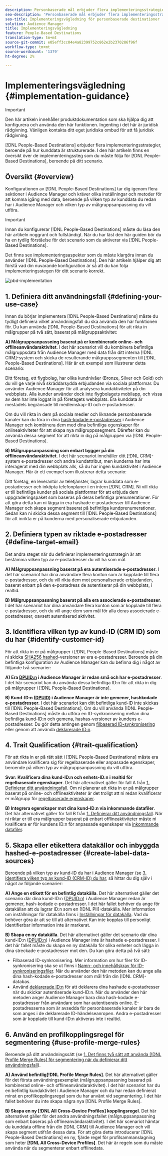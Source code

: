 ```yaml
---
description: Personbaserade mål erbjuder flera implementeringsstrategier, beroende på hur kunddata är strukturerade. I den här artikeln finns en översikt över de implementeringssteg som du måste följa för personbaserade mål, beroende på ditt scenario.
seo-description: 'Personbaserade mål erbjuder flera implementeringsstrategier, beroende på hur kunddata är strukturerade. I den här artikeln finns en översikt över de implementeringssteg som du måste följa för personbaserade mål, beroende på ditt scenario.  '
seo-title: Implementeringsvägledning för personbaserade destinationer
solution: Audience Manager
title: Implementeringsvägledning
feature: People-Based Destinations
translation-type: tm+mt
source-git-commit: e05eff3cc04e4a82399752c862e2b2370286f96f
workflow-type: tm+mt
source-wordcount: '1379'
ht-degree: 2%

---
```



# Implementeringsvägledning {#implementation-guidance}

>[!IMPORTANT]
>Den här artikeln innehåller produktdokumentation som ska hjälpa dig att konfigurera och använda den här funktionen. Ingenting i det här är juridisk rådgivning. Vänligen kontakta ditt eget juridiska ombud för att få juridisk rådgivning.

[!DNL People-Based Destinations] erbjuder flera implementeringsstrategier, beroende på hur kunddata är strukturerade. I den här artikeln finns en översikt över de implementeringssteg som du måste följa för [!DNL People-Based Destinations], beroende på ditt scenario.

## Översikt {#overview}

Konfigurationen av [!DNL People-Based Destinations] tar dig igenom flera sektioner i Audience Manager och kräver olika inställningar och metoder för att komma igång med data, beroende på vilken typ av kunddata du redan har i Audience Manager och vilken typ av målgruppsanpassning du vill utföra.

>[!IMPORTANT]
> Innan du konfigurerar [!DNL People-Based Destinations] måste du läsa den här artikeln noggrant och fullständigt. När du har läst den här guiden bör du ha en tydlig förståelse för det scenario som du aktiverar via [!DNL People-Based Destinations].

Det finns sex implementeringsaspekter som du måste klargöra innan du använder [!DNL People-Based Destinations]. Den här artikeln hjälper dig att förstå vad din nuvarande konfiguration är så att du kan följa implementeringsstegen för ditt scenario korrekt.

![pbd-implementation](assets/pbd-implementation.png)

## 1. Definiera ditt användningsfall {#defining-your-use-case}

Innan du börjar implementera [!DNL People-Based Destinations] måste du tydligt definiera vilket användningsfall du ska använda den här funktionen för. Du kan använda [!DNL People-Based Destinations] för att rikta in målgrupper på två sätt, baserat på målgruppsaktivitet:

**A) Målgruppsanpassning baserat på er kombinerade online- och offlineanvändaraktivitet**. I det här scenariot vill du kombinera befintliga målgruppsdata från Audience Manager med data från ditt interna [!DNL CRM]-system och skicka de resulterande målgruppssegmenten till [!DNL People-Based Destinations]. Här är ett exempel som illustrerar detta scenario:

Ditt företag, ett flygbolag, har olika kundnivåer (Bronze, Silver och Gold) och du vill ge varje nivå skräddarsydda erbjudanden via sociala plattformar. Du använder Audience Manager för att analysera kundaktiviteter på din webbplats. Alla kunder använder dock inte flygbolagets mobilapp, och vissa av dem har inte loggat in på företagets webbplats. Era kunddata är mestadels begränsade till medlemskap-ID och e-postadresser.

Om du vill rikta in dem på sociala medier och liknande personbaserade kanaler kan du föra in dina [hash-kodade e-postadresser](people-based-destinations-prerequisites.md) i Audience Manager och kombinera dem med dina befintliga egenskaper för onlineaktiviteter för att skapa nya målgruppssegment. Därefter kan du använda dessa segment för att rikta in dig på målgruppen via [!DNL People-Based Destinations].

**B) Målgruppsanpassning som enbart bygger på din offlineanvändaraktivitet**. I det här scenariot innehåller ditt [!DNL CRM]-system e-postadresser och andra kundattribut, men kunderna har inte interagerat med din webbplats alls, så du har ingen kundaktivitet i Audience Manager. Här är ett exempel som illustrerar detta scenario:

Ditt företag, en leverantör av teletjänster, lagrar kunddata som e-postadresser och inköpta telefonplaner i en intern [!DNL CRM]. Ni vill rikta er till befintliga kunder på sociala plattformar för att erbjuda dem uppgraderingspaket som baseras på deras befintliga prenumerationer. För att göra detta kan ni lägga in era hashade e-postadresser till Audience Manager och skapa segment baserat på befintliga kundprenumerationer. Sedan kan ni skicka dessa segment till [!DNL People-Based Destinations] för att inrikta er på kunderna med personaliserade erbjudanden.

## 2. Definiera typen av riktade e-postadresser {#define-target-email}

Det andra steget när du definierar implementeringsstrategin är att bestämma vilken typ av e-postadresser du vill ha som mål.

**A) Målgruppsanpassning baserat på era autentiserade e-postadresser**. I det här scenariot har dina användare flera konton som är kopplade till flera e-postadresser, och du vill rikta dem mot personaliserade erbjudanden, baserat enbart på den e-postadress de autentiserar på din webbplats, i realtid.

**B) Målgruppsanpassning baserat på alla era associerade e-postadresser**. I det här scenariot har dina användare flera konton som är kopplade till flera e-postadresser, och du vill ange dem som mål för alla deras associerade e-postadresser, oavsett autentiserad aktivitet.

## 3. Identifiera vilken typ av kund-ID (CRM ID) som du har {#identify-customer-id}

För att rikta in er på målgrupper i [!DNL People-Based Destinations] måste ni skicka [SHA256 hashed](people-based-destinations-prerequisites.md)-versioner av era e-postadresser. Beroende på din befintliga konfiguration av Audience Manager kan du befinna dig i något av följande två scenarier:

**A) Era [DPUID:n](../../reference/ids-in-aam.md) i Audience Manager är redan små och har e-postadresser**. I det här scenariot kan du använda dessa befintliga ID:n för att rikta in dig på målgrupper i [!DNL People-Based Destinations].

**B) Kund-ID:n ([DPUID](../../reference/ids-in-aam.md)) i Audience Manager är inte gemener, hashkodade e-postadresser**. I det här scenariot kan ditt befintliga kund-ID inte skickas till [!DNL People-Based Destinations]. Om du vill använda [!DNL People-Based Destinations] måste du utföra en ID-synkronisering mellan dina befintliga kund-ID:n och gemena, hashas-versioner av kundens e-postadresser. Du gör detta antingen genom [filbaserad ID-synkronisering](../../integration/sending-audience-data/batch-data-transfer-explained/id-sync-file-based.md) eller genom att använda [deklarerade ID:n](../declared-ids.md).

## 4. Trait Qualification {#trait-qualification}

För att rikta in er på rätt sätt i [!DNL People-Based Destinations] måste era användare kvalificera sig för regelbaserade eller anpassade egenskaper, beroende på vilken typ av målgruppsanpassning du vill utföra.

**Svar: Kvalificera dina kund-ID:n och enhets-ID:n i realtid för regelbaserade egenskaper**. Det här alternativet gäller för fall A från [1. Definierar ditt användningsfall](people-based-destinations-workflow.md#defining-your-use-case). Om ni planerar att rikta in er på målgrupper baserat på online- och offlineaktiviteter är det troligt att ni redan kvalificerar er målgrupp för [regelbaserade egenskaper](../traits/trait-and-segment-qualification-reference.md).

**B) Integrera egenskaper mot dina kund-ID:n via inkommande datafiler**. Det här alternativet gäller för fall B från [1. Definierar ditt användningsfall](people-based-destinations-workflow.md#defining-your-use-case). När ni riktar er till era målgrupper baserat på enbart offlineaktiviteter måste ni kvalificera er för kundens ID:n för anpassade egenskaper via [inkommande datafiler](../../integration/sending-audience-data/batch-data-transfer-explained/inbound-file-contents.md).

## 5. Skapa eller etikettera datakällor och inbyggda hashed-e-postadresser {#create-label-data-sources}

Beroende på vilken typ av kund-ID du har i Audience Manager (se [3. Identifiera vilken typ av kund-ID (CRM-ID) du har](people-based-destinations-workflow.md#identify-customer-id), så hittar du dig själv i något av följande scenarier:

**A) Ange en etikett för en befintlig datakälla**. Det här alternativet gäller det scenario där dina kund-ID:n ([DPUID:n](../../reference/ids-in-aam.md)) i Audience Manager redan är gemener, hash-kodade e-postadresser. I det här fallet behöver du ange för datakällan att du lagrar ID:n som en [!DNL PII]-datakälla. Mer information om inställningar för datakälla finns i [Inställningar för datakälla](../datasources-list-and-settings.md). Vad du behöver göra är att se till att alternativet Kan inte kopplas till personligt identifierbar information inte är markerat.

**B) Skapa en ny datakälla**. Det här alternativet gäller det scenario där dina kund-ID:n ([DPUID:n](../../reference/ids-in-aam.md)) i Audience Manager inte är hashade e-postadresser. I det här fallet måste du skapa en ny datakälla för olika enheter och lägga in dina streckade e-postadresser mot den. Du kan göra detta på två sätt:

* Filbaserad ID-synkronisering. Mer information om hur filer för ID-synkronisering ska se ut finns i [Namn- och innehållskrav för ID-synkroniseringsfiler](../../integration/sending-audience-data/batch-data-transfer-explained/id-sync-file-based.md). När du använder den här metoden kan du ange alla dina hash-kodade e-postadresser som mål från din [!DNL CRM]-databas.
* Använd [deklarerade ID:n](../declared-ids.md) för att deklarera dina hashade e-postadresser när du skickar autentiserade kund-ID:n. När du använder den här metoden anger Audience Manager bara dina hash-kodade e-postadresser från användare som har autentiserats online. E-postadresserna som är avsedda för personbaserade kanaler är bara de som anges i de deklarerade ID-händelseanropen. Andra e-postadresser som är kopplade till kund-ID:n aktiveras inte i realtid.

## 6. Använd en profilkopplingsregel för segmentering {#use-profile-merge-rules}

Beroende på ditt användningssätt (se [1. Det finns två sätt att använda [!DNL Profile Merge Rules] för segmentering när du definierar ditt användningsfall](people-based-destinations-workflow.md#defining-your-use-case)).

**A) Använd befintlig[!DNL Profile Merge Rules]**. Det här alternativet gäller för det första användningsexemplet (målgruppsanpassning baserad på kombinerad online- och offlineanvändaraktivitet). I det här scenariot har du en befintlig kundaktivitet i Audience Manager och du har redan definierat minst en profilkopplingsregel som du har använt vid segmentering. I det här fallet behöver du inte skapa några nya [!DNL Profile Merge Rules].

**B) Skapa en ny  [!DNL All Cross-Device Profiles] kopplingsregel**. Det här alternativet gäller för det andra användningsfallet (målgruppsanpassning som enbart baseras på offlineanvändaraktivitet). I det här scenariot hämtar du kunddata offline från din [!DNL CRM] till Audience Manager och vill skapa segment utifrån dessa data. För att göra detta introducerar [!DNL People-Based Destinations] en ny, fjärde regel för profilsammanslagning som heter **[!DNL All Cross-Device Profiles]**. Det här är regeln som du måste använda när du segmenterar enbart offlinedata.
